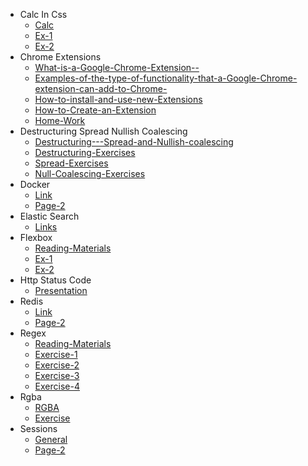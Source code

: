 - Calc In Css
  - [Calc](./extended-content/calc-in-css/Calc.md)
  - [Ex-1](./extended-content/calc-in-css/Ex-1.md)
  - [Ex-2](./extended-content/calc-in-css/Ex-2.md)
- Chrome Extensions
  - [What-is-a-Google-Chrome-Extension--](./extended-content/chrome-extensions/What-is-a-Google-Chrome-Extension--.md)
  - [Examples-of-the-type-of-functionality-that-a-Google-Chrome-extension-can-add-to-Chrome-](./extended-content/chrome-extensions/Examples-of-the-type-of-functionality-that-a-Google-Chrome-extension-can-add-to-Chrome-.md)
  - [How-to-install-and-use-new-Extensions](./extended-content/chrome-extensions/How-to-install-and-use-new-Extensions.md)
  - [How-to-Create-an-Extension](./extended-content/chrome-extensions/How-to-Create-an-Extension.md)
  - [Home-Work](./extended-content/chrome-extensions/Home-Work.md)
- Destructuring  Spread   Nullish Coalescing
  - [Destructuring---Spread-and-Nullish-coalescing](./extended-content/destructuring--spread---nullish-coalescing/Destructuring---Spread-and-Nullish-coalescing.md)
  - [Destructuring-Exercises](./extended-content/destructuring--spread---nullish-coalescing/Destructuring-Exercises.md)
  - [Spread-Exercises](./extended-content/destructuring--spread---nullish-coalescing/Spread-Exercises.md)
  - [Null-Coalescing-Exercises](./extended-content/destructuring--spread---nullish-coalescing/Null-Coalescing-Exercises.md)
- Docker
  - [Link](./extended-content/docker/Link.md)
  - [Page-2](./extended-content/docker/Page-2.md)
- Elastic Search
  - [Links](./extended-content/elastic-search/Links.md)
- Flexbox
  - [Reading-Materials](./extended-content/flexbox/Reading-Materials.md)
  - [Ex-1](./extended-content/flexbox/Ex-1.md)
  - [Ex-2](./extended-content/flexbox/Ex-2.md)
- Http Status Code
  - [Presentation](./extended-content/http-status-code/Presentation.md)
- Redis
  - [Link](./extended-content/redis/Link.md)
  - [Page-2](./extended-content/redis/Page-2.md)
- Regex
  - [Reading-Materials](./extended-content/regex/Reading-Materials.md)
  - [Exercise-1](./extended-content/regex/Exercise-1.md)
  - [Exercise-2](./extended-content/regex/Exercise-2.md)
  - [Exercise-3](./extended-content/regex/Exercise-3.md)
  - [Exercise-4](./extended-content/regex/Exercise-4.md)
- Rgba
  - [RGBA](./extended-content/rgba/RGBA.md)
  - [Exercise](./extended-content/rgba/Exercise.md)
- Sessions
  - [General](./extended-content/sessions/General.md)
  - [Page-2](./extended-content/sessions/Page-2.md)
